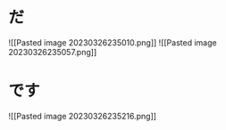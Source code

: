 # だ
![[Pasted image 20230326235010.png]]
![[Pasted image 20230326235057.png]]
# です
![[Pasted image 20230326235216.png]]
